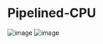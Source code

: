 # Pipelined-CPU
![image](https://github.com/user-attachments/assets/9868ba74-b1f0-43ec-83c5-86738f7578f3)
![image](https://github.com/user-attachments/assets/5a642b2d-0473-47b2-851c-e27e9d1ac279)
